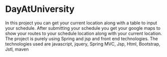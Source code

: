 # DayAtUniversity
In this project you can get your current location along with a table to input your schedule. After submitting your schedule you get your google maps to show your routes to your schedule location along with your current location. The project is purely using Spring and jsp and front end technologies.
The technologies used are 
javascript,
jquery,
Spring MVC,
Jsp,
Html,
Bootstrap,
Jstl,
maven
